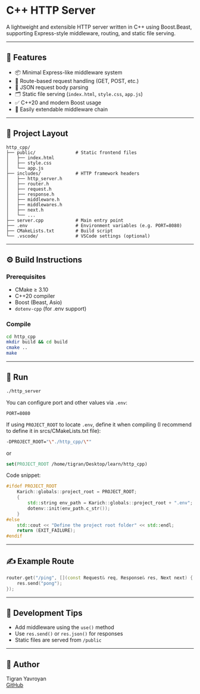 # C++ HTTP Server

A lightweight and extensible HTTP server written in C++ using Boost.Beast, supporting Express-style middleware, routing, and static file serving.

---

## 🧠 Features

- 📦 Minimal Express-like middleware system
- 📡 Route-based request handling (GET, POST, etc.)
- 🧾 JSON request body parsing
- 🗂 Static file serving (`index.html`, `style.css`, `app.js`)
- ✅ C++20 and modern Boost usage
- 🔌 Easily extendable middleware chain

---

## 📁 Project Layout

```
http_cpp/
├── public/               # Static frontend files
│   ├── index.html
│   ├── style.css
│   └── app.js
├── includes/             # HTTP framework headers
│   ├── http_server.h
│   ├── router.h
│   ├── request.h
│   ├── response.h
│   ├── middleware.h
│   ├── middlewares.h
│   ├── next.h
│   └── ...
├── server.cpp            # Main entry point
├── .env                  # Environment variables (e.g. PORT=8080)
├── CMakeLists.txt        # Build script
└── .vscode/              # VSCode settings (optional)
```

---

## ⚙️ Build Instructions

### Prerequisites

- CMake ≥ 3.10
- C++20 compiler
- Boost (Beast, Asio)
- `dotenv-cpp` (for .env support)

### Compile

```bash
cd http_cpp
mkdir build && cd build
cmake ..
make
```

---

## 🚀 Run

```bash
./http_server
```

You can configure port and other values via `.env`:

```
PORT=8080
```

If using `PROJECT_ROOT` to locate `.env`, define it when compiling (I recommend to define it in srcs/CMakeLists.txt file):

```bash
-DPROJECT_ROOT="\"./http_cpp/\""
```

or

```cmake
set(PROJECT_ROOT /home/tigran/Desktop/learn/http_cpp)
```

Code snippet:

```cpp
#ifdef PROJECT_ROOT
    Karich::globals::project_root = PROJECT_ROOT;
    {
        std::string env_path = Karich::globals::project_root + ".env";
        dotenv::init(env_path.c_str());
    }
#else
    std::cout << "Define the project root folder" << std::endl;
    return (EXIT_FAILURE);
#endif
```

---

## ✍️ Example Route

```cpp
router.get("/ping", [](const Request& req, Response& res, Next next) {
    res.send("pong");
});
```

---

## 🧪 Development Tips

- Add middleware using the `use()` method
- Use `res.send()` or `res.json()` for responses
- Static files are served from `/public`

---

## 👤 Author

Tigran Yavroyan  
[GitHub](https://github.com/TigranYavroyan)
